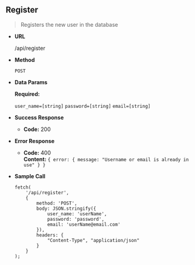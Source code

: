 **Register**
----
> Registers the new user in the database

* **URL**

    /api/register

* **Method**

    `POST`

* **Data Params**

    **Required:**

    `user_name=[string]`
    `password=[string]`
    `email=[string]`

* **Success Response**

    * **Code:** 200

* **Error Response**

    * **Code:** 400 <br />
      **Content:** `{ error: { message: "Username or email is already in use" } }`

* **Sample Call**

    ```
    fetch(
        '/api/register', 
        {
            method: 'POST',
            body: JSON.stringify({
                user_name: 'userName',
                password: 'password',
                email: 'userName@email.com'
            }),
            headers: {
                "Content-Type", "application/json"
            }
        }
    );
    ```